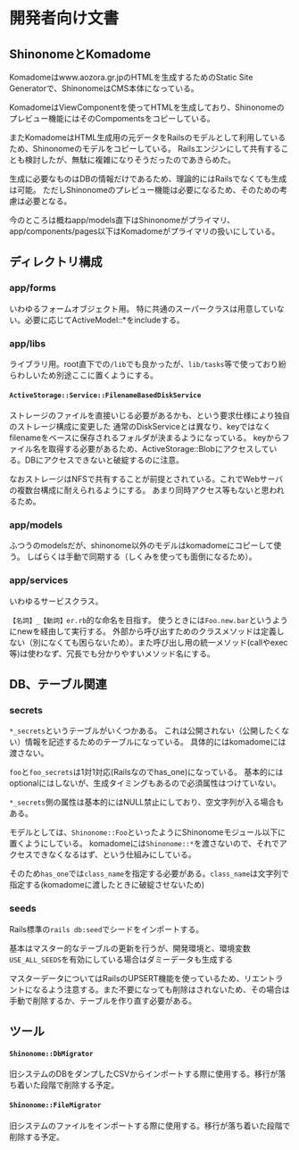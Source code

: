 # 開発者向け文書

## ShinonomeとKomadome

Komadomeはwww.aozora.gr.jpのHTMLを生成するためのStatic Site Generatorで、ShinonomeはCMS本体になっている。

KomadomeはViewComponentを使ってHTMLを生成しており、Shinonomeのプレビュー機能にはそのCompomentsをコピーしている。

またKomadomeはHTML生成用の元データをRailsのモデルとして利用しているため、Shinonomeのモデルをコピーしている。
Railsエンジンにして共有することも検討したが、無駄に複雑になりそうだったのであきらめた。

生成に必要なものはDBの情報だけであるため、理論的にはRailsでなくても生成は可能。
ただしShinonomeのプレビュー機能は必要になるため、そのための考慮は必要となる。

今のところは概ねapp/models直下はShinonomeがプライマリ、app/components/pages以下はKomadomeがプライマリの扱いにしている。

## ディレクトリ構成

### app/forms

いわゆるフォームオブジェクト用。
特に共通のスーパークラスは用意していない。必要に応じてActiveModel::*をincludeする。

### app/libs

ライブラリ用。root直下での`/lib`でも良かったが、`lib/tasks`等で使っており紛らわしいため別途ここに置くようにする。

#### `ActiveStorage::Service::FilenameBasedDiskService`

ストレージのファイルを直接いじる必要があるかも、という要求仕様により独自のストレージ構成に変更した
通常のDiskServiceとは異なり、keyではなくfilenameをベースに保存されるフォルダが決まるようになっている。
keyからファイル名を取得する必要があるため、ActiveStorage::Blobにアクセスしている。DBにアクセスできないと破綻するのに注意。

なおストレージはNFSで共有することが前提とされている。これでWebサーバの複数台構成に耐えられるようにする。
あまり同時アクセス等もないと思われるため。

### app/models

ふつうのmodelsだが、shinonome以外のモデルはkomadomeにコピーして使う。
しばらくは手動で同期する（しくみを使っても面倒になるため）。

### app/services

いわゆるサービスクラス。

`【名詞】_【動詞】er.rb`的な命名を目指す。
使うときには`Foo.new.bar`というようにnewを経由して実行する。
外部から呼び出すためのクラスメソッドは定義しない（別になくても困らないため）。また呼び出し用の統一メソッド(callやexec等)は使わなず、冗長でも分かりやすいメソッド名にする。

## DB、テーブル関連

### secrets

`*_secrets`というテーブルがいくつかある。
これは公開されない（公開したくない）情報を記述するためのテーブルになっている。
具体的にはkomadomeには渡さない。

`foo`と`foo_secrets`は1対1対応(Railsなのでhas_one)になっている。
基本的にはoptionalにはしないが、生成タイミングもあるので必須属性はつけていない。

`*_secrets`側の属性は基本的にはNULL禁止にしており、空文字列が入る場合もある。

モデルとしては、`Shinonome::Foo`といったようにShinonomeモジュール以下に置くようにしている。
komadomeには`Shinonome::*`を渡さないので、それでアクセスできなくなるはず、という仕組みにしている。

そのため`has_one`では`class_name`を指定する必要がある。`class_name`は文字列で指定する(komadomeに渡したときに破綻させないため)

### seeds

Rails標準の`rails db:seed`でシードをインポートする。

基本はマスター的なテーブルの更新を行うが、開発環境と、環境変数`USE_ALL_SEEDS`を有効にしている場合はダミーデータも生成する

マスターデータについてはRailsのUPSERT機能を使っているため、リエントラントになるよう注意する。また不要になっても削除はされないため、その場合は手動で削除するか、テーブルを作り直す必要がある。

## ツール

#### `Shinonome::DbMigrator`

旧システムのDBをダンプしたCSVからインポートする際に使用する。移行が落ち着いた段階で削除する予定。

#### `Shinonome::FileMigrator`

旧システムのファイルをインポートする際に使用する。移行が落ち着いた段階で削除する予定。


